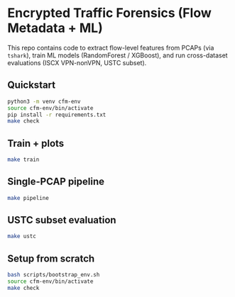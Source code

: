 # Encrypted Traffic Forensics (Flow Metadata + ML)

This repo contains code to extract flow-level features from PCAPs (via `tshark`),
train ML models (RandomForest / XGBoost), and run cross-dataset evaluations (ISCX VPN-nonVPN, USTC subset).

## Quickstart
```bash
python3 -m venv cfm-env
source cfm-env/bin/activate
pip install -r requirements.txt
make check
```

## Train + plots
```bash
make train
```

## Single-PCAP pipeline
```bash
make pipeline
```

## USTC subset evaluation
```bash
make ustc
```

## Setup from scratch
```bash
bash scripts/bootstrap_env.sh
source cfm-env/bin/activate
make check
```
